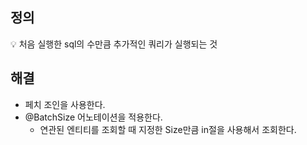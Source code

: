 ## 정의

<aside>
💡 처음 실행한 sql의 수만큼 추가적인 쿼리가 실행되는 것

</aside>

## 해결

- 페치 조인을 사용한다.
- @BatchSize 어노테이션을 적용한다.
    - 연관된 엔티티를 조회할 때 지정한 Size만큼 in절을 사용해서 조회한다.
